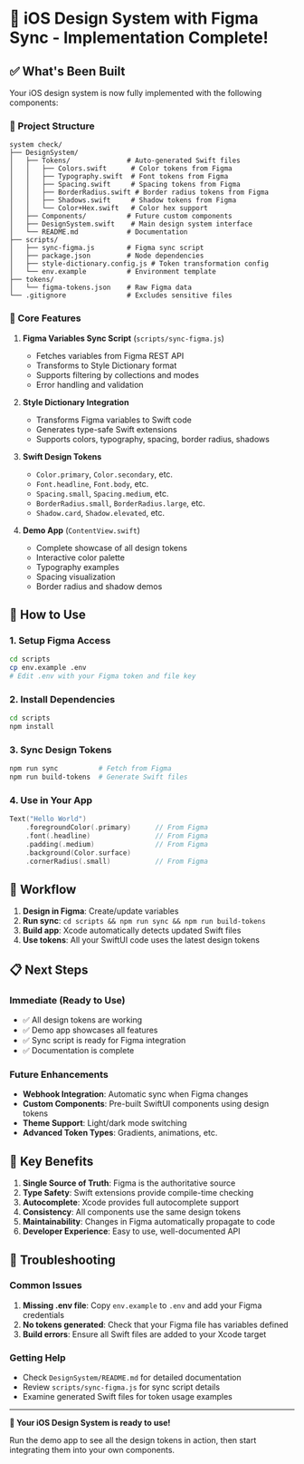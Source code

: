 # 🎨 iOS Design System with Figma Sync - Implementation Complete!

## ✅ What's Been Built

Your iOS design system is now fully implemented with the following components:

### 📁 Project Structure
```
system check/
├── DesignSystem/
│   ├── Tokens/              # Auto-generated Swift files
│   │   ├── Colors.swift      # Color tokens from Figma
│   │   ├── Typography.swift  # Font tokens from Figma
│   │   ├── Spacing.swift     # Spacing tokens from Figma
│   │   ├── BorderRadius.swift # Border radius tokens from Figma
│   │   ├── Shadows.swift     # Shadow tokens from Figma
│   │   └── Color+Hex.swift   # Color hex support
│   ├── Components/          # Future custom components
│   ├── DesignSystem.swift    # Main design system interface
│   └── README.md            # Documentation
├── scripts/
│   ├── sync-figma.js        # Figma sync script
│   ├── package.json         # Node dependencies
│   ├── style-dictionary.config.js # Token transformation config
│   └── env.example          # Environment template
├── tokens/
│   └── figma-tokens.json    # Raw Figma data
└── .gitignore               # Excludes sensitive files
```

### 🔧 Core Features

1. **Figma Variables Sync Script** (`scripts/sync-figma.js`)
   - Fetches variables from Figma REST API
   - Transforms to Style Dictionary format
   - Supports filtering by collections and modes
   - Error handling and validation

2. **Style Dictionary Integration**
   - Transforms Figma variables to Swift code
   - Generates type-safe Swift extensions
   - Supports colors, typography, spacing, border radius, shadows

3. **Swift Design Tokens**
   - `Color.primary`, `Color.secondary`, etc.
   - `Font.headline`, `Font.body`, etc.
   - `Spacing.small`, `Spacing.medium`, etc.
   - `BorderRadius.small`, `BorderRadius.large`, etc.
   - `Shadow.card`, `Shadow.elevated`, etc.

4. **Demo App** (`ContentView.swift`)
   - Complete showcase of all design tokens
   - Interactive color palette
   - Typography examples
   - Spacing visualization
   - Border radius and shadow demos

## 🚀 How to Use

### 1. Setup Figma Access
```bash
cd scripts
cp env.example .env
# Edit .env with your Figma token and file key
```

### 2. Install Dependencies
```bash
cd scripts
npm install
```

### 3. Sync Design Tokens
```bash
npm run sync          # Fetch from Figma
npm run build-tokens  # Generate Swift files
```

### 4. Use in Your App
```swift
Text("Hello World")
    .foregroundColor(.primary)      // From Figma
    .font(.headline)                // From Figma
    .padding(.medium)               // From Figma
    .background(Color.surface)
    .cornerRadius(.small)           // From Figma
```

## 🔄 Workflow

1. **Design in Figma**: Create/update variables
2. **Run sync**: `cd scripts && npm run sync && npm run build-tokens`
3. **Build app**: Xcode automatically detects updated Swift files
4. **Use tokens**: All your SwiftUI code uses the latest design tokens

## 📋 Next Steps

### Immediate (Ready to Use)
- ✅ All design tokens are working
- ✅ Demo app showcases all features
- ✅ Sync script is ready for Figma integration
- ✅ Documentation is complete

### Future Enhancements
- **Webhook Integration**: Automatic sync when Figma changes
- **Custom Components**: Pre-built SwiftUI components using design tokens
- **Theme Support**: Light/dark mode switching
- **Advanced Token Types**: Gradients, animations, etc.

## 🎯 Key Benefits

1. **Single Source of Truth**: Figma is the authoritative source
2. **Type Safety**: Swift extensions provide compile-time checking
3. **Autocomplete**: Xcode provides full autocomplete support
4. **Consistency**: All components use the same design tokens
5. **Maintainability**: Changes in Figma automatically propagate to code
6. **Developer Experience**: Easy to use, well-documented API

## 🔧 Troubleshooting

### Common Issues
1. **Missing .env file**: Copy `env.example` to `.env` and add your Figma credentials
2. **No tokens generated**: Check that your Figma file has variables defined
3. **Build errors**: Ensure all Swift files are added to your Xcode target

### Getting Help
- Check `DesignSystem/README.md` for detailed documentation
- Review `scripts/sync-figma.js` for sync script details
- Examine generated Swift files for token usage examples

---

**🎉 Your iOS Design System is ready to use!** 

Run the demo app to see all the design tokens in action, then start integrating them into your own components.
